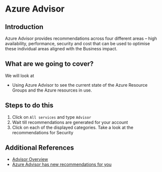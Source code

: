 # Azure Advisor

## Introduction

Azure Advisor provides recommendations across four different areas – high availability, performance, security and cost that can be used to optimise these individual areas aligned with the Business impact.

## What are we going to cover?

We will look at

- Using Azure Advisor to see the current state of the Azure Resource Groups and the Azure resources in use.

## Steps to do this

1. Click on `All services` and type `Advisor`
2. Wait till recommendations are generated for your account
3. Click on each of the displayed categories. Take a look at the recommendations for Security

## Additional References

- [Advisor Overview](https://docs.microsoft.com/en-us/azure/advisor/advisor-overview)
- [Azure Advisor has new recommendations for you](https://azure.microsoft.com/en-us/blog/azure-advisor-has-new-recommendations-for-you/)